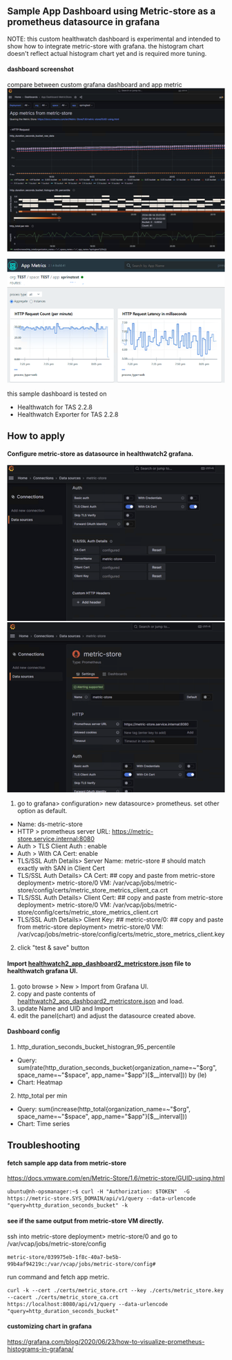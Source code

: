 ## Sample App Dashboard using Metric-store as a prometheus datasource in grafana

NOTE: this custom healthwatch dashboard is experimental and intended to show how to integrate metric-store with grafana.
the histogram chart doesn't reflect actual histogram chart yet and is required more tuning.

#### dashboard screenshot
compare between custom grafana dashboard and app metric
![image](./healthwatch2_app_dashboard2_metricstore3.png)

![image](./healthwatch2_app_dashboard2_metricstore4.png)

this sample dashboard is tested on 
- Healthwatch for TAS 2.2.8 
- Healthwatch Exporter for TAS 2.2.8

## How to apply

#### Configure metric-store as datasource in healthwatch2 grafana.
![image](./healthwatch2_app_dashboard2_metricstore2.png)
![image](./healthwatch2_app_dashboard2_metricstore1.png)

1. go to grafana> configuration> new datasource> prometheus. set other option as default.
- Name: ds-metric-store
- HTTP > prometheus server URL: https://metric-store.service.internal:8080
- Auth > TLS Client Auth : enable
- Auth > With CA Cert: enable
- TLS/SSL Auth Details> Server Name: metric-store # should match exactly with SAN in Client Cert
- TLS/SSL Auth Details> CA Cert: ## copy and paste from metric-store deployment> metric-store/0 VM: /var/vcap/jobs/metric-store/config/certs/metric_store_metrics_client_ca.crt 
- TLS/SSL Auth Details> Client Cert: ## copy and paste from metric-store deployment> metric-store/0 VM: /var/vcap/jobs/metric-store/config/certs/metric_store_metrics_client.crt
- TLS/SSL Auth Details> Client Key: ## metric-store/0: ## copy and paste from metric-store deployment> metric-store/0 VM: /var/vcap/jobs/metric-store/config/certs/metric_store_metrics_client.key

2. click "test & save" button

#### Import [healthwatch2_app_dashboard2_metricstore.json](healthwatch2_app_dashboard2_metricstore.json) file to healthwatch grafana UI.

1. goto browse > New > Import from Grafana UI.
2. copy and paste contents of [healthwatch2_app_dashboard2_metricstore.json](healthwatch2_app_dashboard2_metricstore.json) and load.
3. update Name and UID and Import
4. edit the panel(chart) and adjust the datasource created above.

#### Dashboard config

1. http_duration_seconds_bucket_histogran_95_percentile
- Query: sum(rate(http_duration_seconds_bucket{organization_name=~"$org", space_name=~"$space", app_name="$app"}[$__interval])) by (le)
- Chart: Heatmap


2. http_total per min
- Query: sum(increase(http_total{organization_name=~"$org", space_name=~"$space", app_name="$app"}[$__interval]))
- Chart: Time series

## Troubleshooting
#### fetch sample app data from  metric-store
https://docs.vmware.com/en/Metric-Store/1.6/metric-store/GUID-using.html

```
ubuntu@nh-opsmanager:~$ curl -H "Authorization: $TOKEN"  -G https://metric-store.SYS_DOMAIN/api/v1/query --data-urlencode "query=http_duration_seconds_bucket" -k 
```

#### see if the same output from metric-store VM directly.
ssh into metric-store deployment> metric-store/0 and go to /var/vcap/jobs/metric-store/config
```
metric-store/039975eb-1f8c-40a7-be5b-99b4af94219c:/var/vcap/jobs/metric-store/config# 
```
run command and fetch app metric.
```
curl -k --cert ./certs/metric_store.crt --key ./certs/metric_store.key --cacert ./certs/metric_store_ca.crt https://localhost:8080/api/v1/query --data-urlencode "query=http_duration_seconds_bucket" 
```

#### customizing chart in grafana
https://grafana.com/blog/2020/06/23/how-to-visualize-prometheus-histograms-in-grafana/
